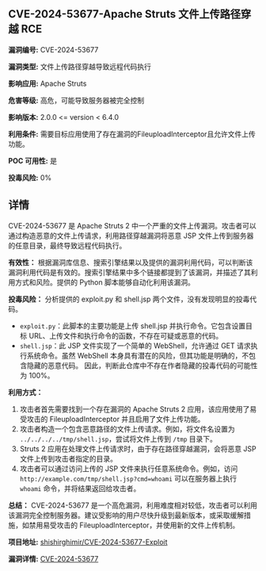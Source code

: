## CVE-2024-53677-Apache Struts 文件上传路径穿越 RCE

**漏洞编号:** CVE-2024-53677

**漏洞类型:** 文件上传路径穿越导致远程代码执行

**影响应用:** Apache Struts

**危害等级:** 高危，可能导致服务器被完全控制

**影响版本:** 2.0.0 <= version < 6.4.0

**利用条件:** 需要目标应用使用了存在漏洞的FileuploadInterceptor且允许文件上传功能。

**POC 可用性:** 是

**投毒风险:** 0%

## 详情

CVE-2024-53677 是 Apache Struts 2 中一个严重的文件上传漏洞。攻击者可以通过构造恶意的文件上传请求，利用路径穿越漏洞将恶意 JSP 文件上传到服务器的任意目录，最终导致远程代码执行。

**有效性：**
根据漏洞库信息、搜索引擎结果以及提供的漏洞利用代码，可以判断该漏洞利用代码是有效的。搜索引擎结果中多个链接都提到了该漏洞，并描述了其利用方式和风险。提供的 Python 脚本能够自动化利用该漏洞。

**投毒风险：**
分析提供的 exploit.py 和 shell.jsp 两个文件，没有发现明显的投毒代码。
*   `exploit.py`：此脚本的主要功能是上传 shell.jsp 并执行命令。它包含设置目标 URL、上传文件和执行命令的函数，不存在可疑或恶意的代码。
*   `shell.jsp`：此 JSP 文件实现了一个简单的 WebShell，允许通过 GET 请求执行系统命令。虽然 WebShell 本身具有潜在的风险，但其功能是明确的，不包含隐藏的恶意代码。
因此，判断此仓库中不存在作者隐藏的投毒代码的可能性为 100%。

**利用方式：**
1.  攻击者首先需要找到一个存在漏洞的 Apache Struts 2 应用，该应用使用了易受攻击的 FileuploadInterceptor 并且启用了文件上传功能。
2.  攻击者构造一个包含恶意路径的文件上传请求。例如，将文件名设置为 `../../../../tmp/shell.jsp`，尝试将文件上传到 `/tmp` 目录下。
3.  Struts 2 应用在处理文件上传请求时，由于存在路径穿越漏洞，会将恶意 JSP 文件上传到攻击者指定的目录。
4.  攻击者可以通过访问上传的 JSP 文件来执行任意系统命令。例如，访问 `http://example.com/tmp/shell.jsp?cmd=whoami` 可以在服务器上执行 `whoami` 命令，并将结果返回给攻击者。

**总结：**
CVE-2024-53677 是一个高危漏洞，利用难度相对较低，攻击者可以利用该漏洞完全控制服务器。建议受影响的用户尽快升级到最新版本，或采取缓解措施，如禁用易受攻击的 FileuploadInterceptor，并使用新的文件上传机制。

**项目地址:** [shishirghimir/CVE-2024-53677-Exploit](https://github.com/shishirghimir/CVE-2024-53677-Exploit)

**漏洞详情:** [CVE-2024-53677](https://nvd.nist.gov/vuln/detail/CVE-2024-53677)